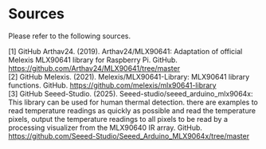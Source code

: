 # Sources

Please refer to the following sources.

[1] GitHub Arthav24. (2019). Arthav24/MLX90641: Adaptation of official Melexis MLX90641 library for Raspberry Pi. GitHub. https://github.com/Arthav24/MLX90641/tree/master  
[2] GitHub Melexis. (2021). Melexis/MLX90641-Library: MLX90641 library functions. GitHub. https://github.com/melexis/mlx90641-library  
[3] GitHub Seeed-Studio. (2025). Seeed-studio/seeed_arduino_mlx9064x: This library can be used for human thermal detection. there are examples to read temperature readings as quickly as possible and read the temperature pixels, output the temperature readings to all pixels to be read by a processing visualizer from the MLX90640 IR array. GitHub. https://github.com/Seeed-Studio/Seeed_Arduino_MLX9064x/tree/master  
